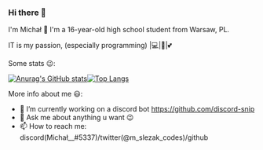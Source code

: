 ### Hi there 👋
I'm Michał 👋
I'm a 16-year-old high school student from Warsaw, PL.

IT is my passion, (especially programming) |💻|🐍|💕

Some stats 😉:

[![Anurag's GitHub stats](https://github-readme-stats.vercel.app/api?username=Mike920-dev)](https://github.com/anuraghazra/github-readme-stats)[![Top Langs](https://github-readme-stats.vercel.app/api/top-langs/?username=Mike920-dev&layout=compact)](https://github.com/anuraghazra/github-readme-stats)

More info about me 😃:
- 🔭 I’m currently working on a discord bot https://github.com/discord-snip
- 💬 Ask me about anything u want 😉
- 📫 How to reach me: discord(Michał__#5337)/twitter(@m_slezak_codes)/github
<!--
- 🌱 I’m currently learning ...
- 👯 I’m looking to collaborate on ...
- 🤔 I’m looking for help with ...
- 😄 Pronouns: ...
- ⚡ Fun fact: ...
-->
